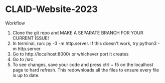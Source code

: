 # CLAID-Website-2023

Workflow
1) Clone the git repo and MAKE A SEPARATE BRANCH FOR YOUR CURRENT ISSUE!
2) In terminal, run: py -3 -m http.server. If this doesn't work, try python3 -m http.server
3) Go to http://localhost:8000/ or whichever port it creates
4) Go to /src
5) To see changes, save your code and press ctrl + f5 on the localhost page to hard refresh. This redownloads all the files to ensure every file is up to date.

